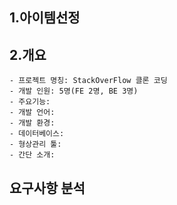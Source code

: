 ## 1.아이템선정

## 2.개요
    - 프로젝트 명칭: StackOverFlow 클론 코딩
    - 개발 인원: 5명(FE 2명, BE 3명)
    - 주요기능: 
    - 개발 언어:
    - 개발 환경:
    - 데이터베이스:
    - 형상관리 툴:
    - 간단 소개: 

## 요구사항 분석 
